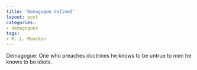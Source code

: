 ```yaml
---
title: 'Demagogue defined'
layout: post
categories:
- demagogues
tags:
- H. L. Mencken
---
```


Demagogue: One who preaches doctrines he knows to be untrue to men he knows to be idiots.